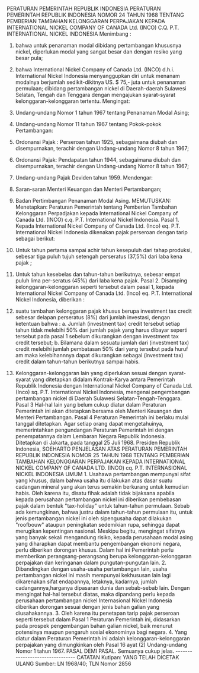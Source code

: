  PERATURAN PEMERINTAH REPUBLIK INDONESIA PERATURAN PEMERINTAH REPUBLIK INDONESIA NOMOR 24 TAHUN 1968 TENTANG PEMBERIAN TAMBAHAN KELONGGARAN PERPAJAKAN KEPADA INTERNATIONAL NICKEL COMPANY OF CANADA Ltd. (INCO) C.Q. P.T. INTERNATIONAL NICKEL INDONESIA
Menimbang :

1. bahwa untuk penanaman modal dibidang pertambangan khususnya nickel, diperlukan modal yang sangat besar dan dengan resiko yang besar pula;
2. bahwa International Nickel Company of Canada Ltd. (INCO) d.h.i. International Nickel Indonesia menyanggupkan diri untuk menanam modalnya berjumlah sedikit-dikitnya US. $ 75,- juta untuk penanaman permulaan; dibidang pertambangan nickel di Daerah-daerah Sulawesi Selatan, Tengah dan Tenggara dengan mengajukan syarat-syarat kelonggaran-kelonggaran tertentu.
Mengingat:

1. Undang-undang Nomor 1 tahun 1967 tentang Penanaman Modal Asing;
2. Undang-undang Nomor 11 tahun 1967 tentang Pokok-pokok Pertambangan:
3. Ordonansi Pajak : Perseroan tahun 1925, sebagaimana diubah dan disempurnakan, terachir dengan Undang-undang Nomor 8 tahun 1967;
4. Ordonansi Pajak: Pendapatan tahun 1944, sebagaimana diubah dan disempurnakan, terachir dengan Undang-undang Nomor 8 tahun 1967;
5. Undang-undang Pajak Deviden tahun 1959. Mendengar:
1. Saran-saran Menteri Keuangan dan Menteri Pertambangan;
2. Badan Pertimbangan Penanaman Modal Asing.
MEMUTUSKAN:
 Menetapkan: Peraturan Pemerintah tentang Pemberian Tambahan Kelonggaran Perpadjakan kepada International Nickel Company of Canada Ltd. (INCO) c.q. P.T. International Nickel Indonesia. Pasal 1. Kepada International Nickel Company of Canada Ltd. (Inco) eq. P.T. International Nickel Indonesia dikenakan pajak perseroan dengan tarip sebagai berikut:
1. Untuk tahun pertama sampai achir tahun kesepuluh dari tahap produksi, sebesar tiga puluh tujuh setengah perseratus (37,5%) dari laba kena pajak ;
2. Untuk tahun kesebelas dan tahun-tahun berikutnya, sebesar empat puluh lima per-seratus (45%) dari laba kena pajak. Pasal 2. Disamping kelonggaran-kelonggaran seperti tersebut dalam pasal 1, kepada International Nickel Company of Canada Ltd. (Inco) eq. P.T. International Nickel Indonesia, diberikan :
1. suatu tambahan kelonggaran pajak khusus berupa investment tax credit sebesar delapan perseratus (8%) dari jumlah investasi, dengan ketentuan bahwa :
a. Jumlah (investment tax) credit tersebut setiap tahun tidak melebihi 50% dari jumlah pajak yang harus dibayar seperti tersebut pada pasal 1 sebelum dikurangkan dengan investment tax credit tersebut;
b. Bilamana dalam sesuatu jumlah dari (investment tax) credit melebihi jumlah pembatasan 50% dari yang tersebut pada huruf am maka kelebihannnya dapat dikurangkan sebagai (investment tax) credit dalam tahun-tahun berikutnya sampai habis.
2. Kelonggaran-kelonggaran lain yang diperlukan sesuai dengan syarat-syarat yang ditetapkan didalam Kontrak-Karya antara Pemerintah Republik Indonesia dengan International Nickel Company of Canada Ltd. (Inco) sq. P.T. International Nickel Indonesia, mengenai pengembangan pertambangan nickel di Daerah Sulawesi Selatan-Tengah-Tenggara.
Pasal 3
Hal-hal lain yang belum cukup diatur dalam Peraturan Pemerintah ini akan ditetapkan bersama oleh Menteri Keuangan dan Menteri Pertambangan.
Pasal 4
Peraturan Pemerintah ini berlaku mulai tanggal ditetapkan. Agar setiap orang dapat mengetahuinya, memerintahkan pengundangan Peraturan Pemerintah ini dengan penempatannya dalam Lembaran Negara Republik Indonesia. Ditetapkan di Jakarta, pada tanggal 25 Juli 1968. Presiden Republik Indonesia, SOEHARTO PENJELASAN ATAS PERATURAN PEMERINTAH REPUBLIK INDONESIA NOMOR 25 TAHUN 1968 TENTANG PEMBERIAN TAMBAHAN KELONGGARAN PERPAJAKAN KEPADA INTERNATIONAL NICKEL COMPANY OF CANADA LTD. (INCO) cq. P.T. INTERNASIONAL NICKEL INDONESIA UMUM 1. Usahawa pertambangan mempunyai sifat yang khusus, dalam bahwa usaha itu dilakukan atas dasar suatu cadangan mineral yang akan terus semakin berkurang untuk kemudian habis. Oleh karena itu, disatu fihak adalah tidak bijaksana apabila kepada perusahaan pertambangan nickel ini diberikan pembebasan pajak dalam bentuk "tax-holiday" untuk tahun-tahun permulaan. Sebab ada kemungkinan, bahwa justru dalam tahun-tahun permulaan itu, untuk jenis pertambangan nickel ini oleh sipengusaha dapat dilakukan "roofbouw" ataupun peningkatan sedemikian rupa, sehingga dapat merugikan kepentingan nasional. Meskipu begitu, mengingat sifatnya yang banyak sekali mengandung risiko, kepada perusahaan modal asing yang diharapkan dapat membantu pengembangan ekonomi negara, perlu diberikan dorongan khusus. Dalam hal ini Pemerintah perlu memberikan perangsang-perangsang berupa kelonggaran-kelonggaran perpajakan dan keringanan dalam pungutan-pungutan lain. 2. Dibandingkan dengan usaha-usaha pertambangan lain, usaha pertambangan nickel ini masih mempunyai kekhususan lain lagi dikarenakan sifat endapannya, letaknya, kadarnya, jumlah cadangannya,harganya dipasaran dunia dan sebab-sebab lain. Dengan mengingat hal-hal tersebut diatas, maka dipandang perlu kepada perusahaan pertambangan nickel Internasional Nickel Indonesia diberikan dorongan sesuai dengan jenis bahan galian yang diusahakannya. 3. Oleh karena itu penetapan tarip pajak perseroan seperti tersebut dalam Pasal 1 Peraturan Pemerintah ini, didasarkan pada prospek pengembangan bahan galian nickel, baik menurut potensinya maupun pengaruh sosial ekonominya bagi negara. 4. Yang diatur dalam Peraturan Pemerintah ini adalah kelonggaran-kelonggaran perpajakan yang dimungkinkan oleh Pasal 16 ayat (2) Undang-undang Nomor 1 tahun 1967. PASAL DEMI PASAL. Semuanya cukup jelas. -------------------------------- CATATAN Kutipan: YANG TELAH DICETAK ULANG Sumber: LN 1968/40; TLN Nomor 2856